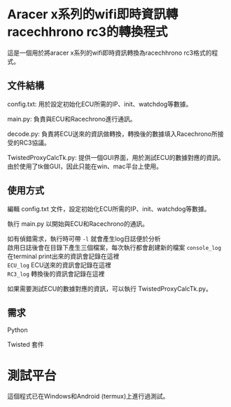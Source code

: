 # Aracer x系列的wifi即時資訊轉racechhrono rc3的轉換程式
這是一個用於將aracer x系列的wifi即時資訊轉換為racechhrono rc3格式的程式。

## 文件結構
config.txt: 用於設定初始化ECU所需的IP、init、watchdog等數據。

main.py: 負責與ECU和Racechrono進行通訊。

decode.py: 負責將ECU送來的資訊做轉換，轉換後的數據填入Racechrono所接受的RC3協議。

TwistedProxyCalcTk.py: 提供一個GUI界面，用於測試ECU的數據對應的資訊。由於使用了tk做GUI，因此只能在win、mac平台上使用。

## 使用方式
編輯 config.txt 文件，設定初始化ECU所需的IP、init、watchdog等數據。

執行 main.py 以開始與ECU和Racechrono的通訊。

如有偵錯需求，執行時可帶 `-l` 就會產生log日誌便於分析  
啟用日誌後會在目錄下產生三個檔案，每次執行都會創建新的檔案 
`console_log` 在terminal print出來的資訊會記錄在這裡  
`ECU_log` ECU送來的資訊會記錄在這裡  
`RC3_log` 轉換後的資訊會記錄在這裡

如果需要測試ECU的數據對應的資訊，可以執行 TwistedProxyCalcTk.py。

## 需求
Python

Twisted 套件

# 測試平台

這個程式已在Windows和Android (termux)上進行過測試。